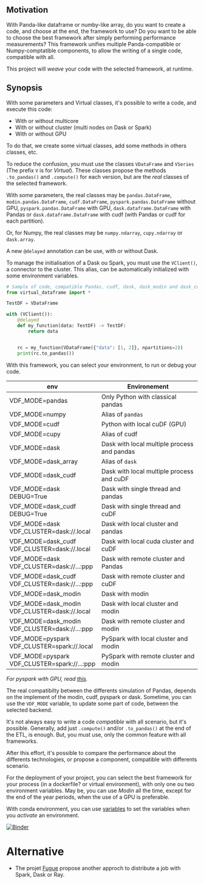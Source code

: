 ## Motivation

With Panda-like dataframe or numby-like array, do you want to create a code, and choose at the end, the framework
to use?  Do you want to be able to choose the best framework after simply performing performance measurements?
This framework unifies multiple Panda-compatible or Numpy-comptatible components,
to allow the writing of a single code, compatible with all.

This project will *weave* your code with the selected framework, at runtime.

## Synopsis

With some parameters and Virtual classes, it's possible to write a code, and execute this code:

- With or without multicore
- With or without cluster (multi nodes on Dask or Spark)
- With or without GPU

To do that, we create some virtual classes, add some methods in others classes, etc.

To reduce the confusion, you must use the classes `VDataFrame` and `VSeries` (The prefix `V` is for *Virtual*).
These classes propose the methods `.to_pandas()` and `.compute()` for each version, but are the *real* classes
of the selected framework.

With some parameters, the real classes may be `pandas.DataFrame`, `modin.pandas.DataFrame`,
`cudf.DataFrame`,
`pyspark.pandas.DataFrame` without GPU,
`pyspark.pandas.DataFrame` with GPU,
`dask.dataframe.DataFrame` with Pandas or
`dask.dataframe.DataFrame` with cudf (with Pandas or cudf for each partition).

Or, for Numpy, the real classes may be `numpy.ndarray`, `cupy.ndarray` or `dask.array`.

A new `@delayed` annotation can be use, with or without Dask.

To manage the initialisation of a Dask ou Spark, you must use the `VClient()`,
a connector to the cluster.
This alias, can be automatically initialized with some environment variables.

```python
# Sample of code, compatible Pandas, cudf, dask, dask_modin and dask_cudf
from virtual_dataframe import *

TestDF = VDataFrame

with (VClient()):
    @delayed
    def my_function(data: TestDF) -> TestDF:
        return data


    rc = my_function(VDataFrame({"data": [1, 2]}, npartitions=2))
    print(rc.to_pandas())

```

With this framework, you can select your environment, to run or debug your code.

| env                                                 | Environement                                |
|-----------------------------------------------------|---------------------------------------------|
| VDF_MODE=pandas                                     | Only Python with classical pandas           |
| VDF_MODE=numpy                                      | Alias of `pandas`                             |
| VDF_MODE=cudf                                       | Python with local cuDF (GPU)                |
| VDF_MODE=cupy                                       | Alias of cudf                               |
| VDF_MODE=dask                                       | Dask with local multiple process and pandas |
| VDF_MODE=dask_array                                 | Alias of `dask`                               |
| VDF_MODE=dask_cudf                                  | Dask with local multiple process and cuDF   |
| VDF_MODE=dask<br />DEBUG=True                       | Dask with single thread and pandas          |
| VDF_MODE=dask_cudf<br />DEBUG=True                  | Dask with single thread and cuDF            |
| VDF_MODE=dask<br />VDF_CLUSTER=dask://.local        | Dask with local cluster and pandas          |
| VDF_MODE=dask_cudf<br />VDF_CLUSTER=dask://.local   | Dask with local cuda cluster and cuDF       |
| VDF_MODE=dask<br />VDF_CLUSTER=dask://...:ppp       | Dask with remote cluster and Pandas         |
| VDF_MODE=dask_cudf<br />VDF_CLUSTER=dask://...:ppp  | Dask with remote cluster and cuDF           |
| VDF_MODE=dask_modin<br />                           | Dask with modin                             |
| VDF_MODE=dask_modin<br />VDF_CLUSTER=dask://.local  | Dask with local cluster and modin           |
| VDF_MODE=dask_modin<br />VDF_CLUSTER=dask://...:ppp | Dask with remote cluster and modin          |
| VDF_MODE=pyspark<br />VDF_CLUSTER=spark://.local    | PySpark with local cluster and modin        |
| VDF_MODE=pyspark<br />VDF_CLUSTER=spark://...:ppp   | PySpark with remote cluster and modin       |

*For pyspark with GPU, read [this](cluster.md).*

The real compatibilty between the differents simulation of Pandas, depends on the implement of the modin, cudf, pyspark
or dask. Sometime, you can use the `VDF_MODE` variable, to update some part of code, between
the selected backend.

It's not always easy to write a code *compatible* with all scenario, but it's possible.
Generally, add just `.compute()` and/or `.to_pandas()` at the end of the ETL, is enough.
But, you must use, only the common feature with all frameworks.

After this effort, it's possible to compare the performance about the differents technologies,
or propose a component, compatible with differents scenario.

For the deployment of your project, you can select the best framework for your process
(in a dockerfile? or virtual environment),
with only one ou two environment variables.
May be, you can use *Modin* all the time, except for the end of the year periods, when the use of a GPU is preferable.

With conda environment, you can use [variables](https://docs.conda.io/projects/conda/en/latest/user-guide/tasks/manage-environments.html#setting-environment-variables)
to set the variables when you *activate* an environment.

[![Binder](https://mybinder.org/badge_logo.svg)](https://mybinder.org/v2/gh/pprados/virtual-dataframe?labpath=%2Fmain%2Fnotebooks)

# Alternative
- The projet [Fugue](https://fugue-tutorials.readthedocs.io/) propose another approch
to distribute a job with Spark, Dask or Ray.
